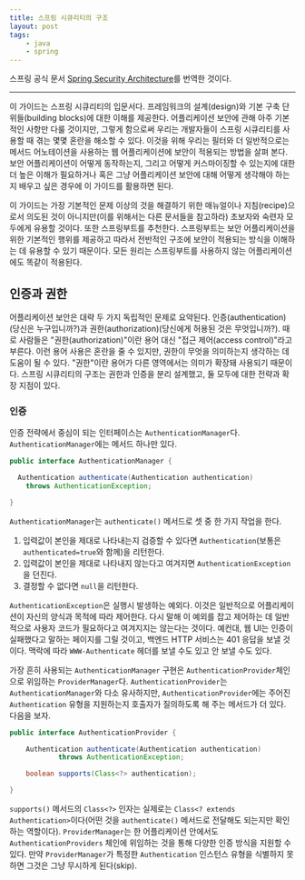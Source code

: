 ```yaml
---
title: 스프링 시큐리티의 구조
layout: post
tags: 
	- java
	- spring
---
```


스프링 공식 문서 [Spring Security Architecture](https://spring.io/guides/topicals/spring-security-architecture)를 번역한 것이다.

---

이 가이드는 스프링 시큐리티의 입문서다. 프레임워크의 설계(design)와 기본 구축 단위들(building blocks)에 대한 이해를 제공한다. 어플리케이션 보안에 관해 아주 기본적인 사항만 다룰 것이지만, 그렇게 함으로써 우리는 개발자들이 스프링 시큐리티를 사용할 때 겪는 몇몇 혼란을 해소할 수 있다. 이것을 위해 우리는 필터와 더 일반적으로는 메서드 어노테이션을 사용하는 웹 어플리케이션에 보안이 적용되는 방법을 살펴 본다. 보안 어플리케이션이 어떻게 동작하는지, 그리고 어떻게 커스마이징할 수 있는지에 대한 더 높은 이해가 필요하거나 혹은 그냥 어플리케이션 보안에 대해 어떻게 생각해야 하는지 배우고 싶은 경우에 이 가이드를 활용하면 된다.

이 가이드는 가장 기본적인 문제 이상의 것을 해결하기 위한 매뉴얼이나 지침(recipe)으로서 의도된 것이 아니지만(이를 위해서는 다른 문서들을 참고하라) 초보자와 숙련자 모두에게 유용할 것이다. 또한 스프링부트를 추천한다. 스프링부트는 보안 어플리케이션을 위한 기본적인 행위를 제공하고 따라서 전반적인 구조에 보안이 적용되는 방식을 이해하는 데 유용할 수 있기 때문이다. 모든 원리는 스프링부트를 사용하지 않는 어플리케이션에도 똑같이 적용된다.

## 인증과 권한

어플리케이션 보안은 대략 두 가지 독립적인 문제로 요약된다. 인증(authentication)(당신은 누구입니까?)과 권한(authorization)(당신에게 허용된 것은 무엇입니까?). 때로 사람들은 "권한(authorization)"이란 용어 대신 "접근 제어(access control)"라고 부른다. 이런 용어 사용은 혼란을 줄 수 있지만, 권한이 무엇을 의미하는지 생각하는 데 도움이 될 수 있다. "권한"이란 용어가 다른 영역에서는 의미가 확장돼 사용되기 때문이다. 스프링 시큐리티의 구조는 권한과 인증을 분리 설계했고, 둘 모두에 대한 전략과 확장 지점이 있다.

### 인증

인증 전략에서 중심이 되는 인터페이스는 `AuthenticationManager`다. `AuthenticationManager`에는 메서드 하나만 있다.

~~~ java
public interface AuthenticationManager {

  Authentication authenticate(Authentication authentication)
    throws AuthenticationException;

}
~~~

`AuthenticationManager`는 `authenticate()` 메서드로 셋 중 한 가지 작업을 한다.

1. 입력값이 본인을 제대로 나타내는지 검증할 수 있다면 `Authentication`(보통은 `authenticated=true`와 함께)을 리턴한다.
2. 입력값이 본인을 제대로 나타내지 않는다고 여겨지면 `AuthenticationException`을 던진다.
3. 결정할 수 없다면 `null`을 리턴한다.

`AuthenticationException`은 실행시 발생하는 예외다. 이것은 일반적으로 어플리케이션이 자신의 양식과 목적에 따라 제어한다. 다시 말해 이 예외를 잡고 제어하는 데 일반적으로 사용자 코드가 필요하다고 여겨지지는 않는다는 것이다. 예컨대, 웹 UI는 인증이 실패했다고 말하는 페이지를 그릴 것이고, 백엔드 HTTP 서비스는 401 응답을 보낼 것이다. 맥락에 따라 `WWW-Authenticate` 헤더를 보낼 수도 있고 안 보낼 수도 있다.

가장 흔히 사용되는 `AuthenticationManager` 구현은 `AuthenticationProvider`체인으로 위임하는 `ProviderManager`다. `AuthenticationProvider`는 `AuthenticationManager`와 다소 유사하지만, `AuthenticationProvider`에는 주어진 `Authentication` 유형을 지원하는지 호출자가 질의하도록 해 주는 메서드가 더 있다. 다음을 보자.

~~~ java
public interface AuthenticationProvider {

	Authentication authenticate(Authentication authentication)
			throws AuthenticationException;

	boolean supports(Class<?> authentication);

}
~~~

`supports()` 메서드의 `Class<?>` 인자는 실제로는 `Class<? extends Authentication>`이다(어떤 것을 `authenticate()` 메서드로 전달해도 되는지만 확인하는 역할이다). `ProviderManager`는 한 어플리케이션 안에서도 `AuthenticationProviders` 체인에 위임하는 것을 통해 다양한 인증 방식을 지원할 수 있다. 만약 `ProviderManager`가 특정한 `Authentication` 인스턴스 유형을 식별하지 못하면 그것은 그냥 무시하게 된다(skip).

